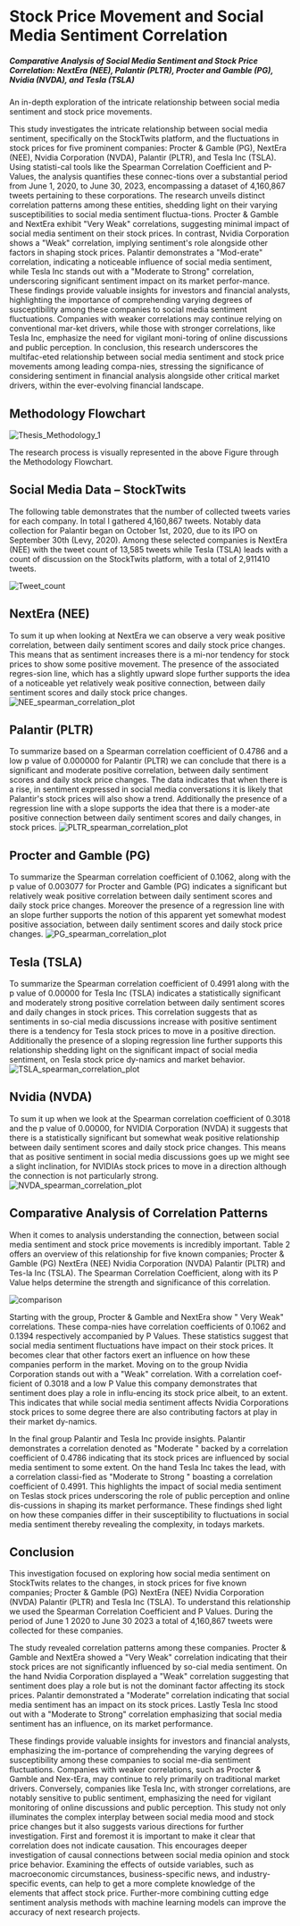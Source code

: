# Stock Price Movement and Social Media Sentiment Correlation
##### Comparative Analysis of Social Media Sentiment and Stock Price Correlation: NextEra (NEE), Palantir (PLTR), Procter and Gamble (PG), Nvidia (NVDA), and Tesla (TSLA)
An in-depth exploration of the intricate relationship between social media sentiment and stock price movements.

This study investigates the intricate relationship between social media sentiment, specifically on the StockTwits platform, and the fluctuations in stock prices for five prominent companies: Procter & Gamble (PG), NextEra (NEE), Nvidia Corporation (NVDA), Palantir (PLTR), and Tesla Inc (TSLA). Using statisti-cal tools like the Spearman Correlation Coefficient and P-Values, the analysis quantifies these connec-tions over a substantial period from June 1, 2020, to June 30, 2023, encompassing a dataset of 4,160,867 tweets pertaining to these corporations. The research unveils distinct correlation patterns among these entities, shedding light on their varying susceptibilities to social media sentiment fluctua-tions. Procter & Gamble and NextEra exhibit "Very Weak" correlations, suggesting minimal impact of social media sentiment on their stock prices. In contrast, Nvidia Corporation shows a "Weak" correlation, implying sentiment's role alongside other factors in shaping stock prices. Palantir demonstrates a "Mod-erate" correlation, indicating a noticeable influence of social media sentiment, while Tesla Inc stands out with a "Moderate to Strong" correlation, underscoring significant sentiment impact on its market perfor-mance. These findings provide valuable insights for investors and financial analysts, highlighting the importance of comprehending varying degrees of susceptibility among these companies to social media sentiment fluctuations. Companies with weaker correlations may continue relying on conventional mar-ket drivers, while those with stronger correlations, like Tesla Inc, emphasize the need for vigilant moni-toring of online discussions and public perception. In conclusion, this research underscores the multifac-eted relationship between social media sentiment and stock price movements among leading compa-nies, stressing the significance of considering sentiment in financial analysis alongside other critical market drivers, within the ever-evolving financial landscape.

## Methodology Flowchart
![Thesis_Methodology_1](https://github.com/1010sb/StockSentimentAnalysis/assets/96765388/0247ddaf-149e-4d03-9052-7c27b342561c)


 
The research process is visually represented in the above Figure through the Methodology Flowchart.
## Social Media Data – StockTwits

The following table demonstrates that the number of collected tweets varies for each company. In total I gathered 4,160,867 tweets. Notably data collection for Palantir began on October 1st, 2020, due to its IPO on September 30th (Levy, 2020). Among these selected companies is NextEra (NEE) with the tweet count of 13,585 tweets while Tesla (TSLA) leads with a count of discussion on the StockTwits platform, with a total of 2,911410 tweets.

![Tweet_count](https://github.com/1010sb/StockSentimentAnalysis/assets/96765388/67e667cc-8744-4557-8fc8-33f430d18bcb)

## NextEra (NEE)

To sum it up when looking at NextEra we can observe a very weak positive correlation, between daily sentiment scores and daily stock price changes. This means that as sentiment increases there is a mi-nor tendency for stock prices to show some positive movement. The presence of the associated regres-sion line, which has a slightly upward slope further supports the idea of a noticeable yet relatively weak positive connection, between daily sentiment scores and daily stock price changes.
![NEE_spearman_correlation_plot](https://github.com/1010sb/StockSentimentAnalysis/assets/96765388/3ba5faff-a3c8-46e3-990c-dd3a3391b258)

## Palantir (PLTR)
To summarize based on a Spearman correlation coefficient of 0.4786 and a low p value of 0.000000 for Palantir (PLTR) we can conclude that there is a significant and moderate positive correlation, between daily sentiment scores and daily stock price changes. The data indicates that when there is a rise, in sentiment expressed in social media conversations it is likely that Palantir's stock prices will also show a trend. Additionally the presence of a regression line with a slope supports the idea that there is a moder-ate positive connection between daily sentiment scores and daily changes, in stock prices.
![PLTR_spearman_correlation_plot](https://github.com/1010sb/StockSentimentAnalysis/assets/96765388/63d378d8-b43e-499e-994a-5db1841dea69)

## Procter and Gamble (PG)
To summarize the Spearman correlation coefficient of 0.1062, along with the p value of 0.003077 for Procter and Gamble (PG) indicates a significant but relatively weak positive correlation between daily sentiment scores and daily stock price changes. Moreover the presence of a regression line with an slope further supports the notion of this apparent yet somewhat modest positive association, between daily sentiment scores and daily stock price changes.
![PG_spearman_correlation_plot](https://github.com/1010sb/StockSentimentAnalysis/assets/96765388/17c97188-9b20-4895-bba8-d71f6520c111)

## Tesla (TSLA)
To summarize the Spearman correlation coefficient of 0.4991 along with the p value of 0.00000 for Tesla Inc (TSLA) indicates a statistically significant and moderately strong positive correlation between daily sentiment scores and daily changes in stock prices. This correlation suggests that as sentiments in so-cial media discussions increase with positive sentiment there is a tendency for Tesla stock prices to move in a positive direction. Additionally the presence of a sloping regression line further supports this relationship shedding light on the significant impact of social media sentiment, on Tesla stock price dy-namics and market behavior.
![TSLA_spearman_correlation_plot](https://github.com/1010sb/StockSentimentAnalysis/assets/96765388/39313288-567b-4aa7-a2a5-4ac24671f59d)

## Nvidia (NVDA)
To sum it up when we look at the Spearman correlation coefficient of 0.3018 and the p value of 0.00000, for NVIDIA Corporation (NVDA) it suggests that there is a statistically significant but somewhat weak positive relationship between daily sentiment scores and daily stock price changes. This means that as positive sentiment in social media discussions goes up we might see a slight inclination, for NVIDIAs stock prices to move in a direction although the connection is not particularly strong.
![NVDA_spearman_correlation_plot](https://github.com/1010sb/StockSentimentAnalysis/assets/96765388/5c4beb8b-5474-4426-942d-7e06aabc1ec0)

## Comparative Analysis of Correlation Patterns
When it comes to analysis understanding the connection, between social media sentiment and stock price movements is incredibly important. Table 2 offers an overview of this relationship for five known companies; Procter & Gamble (PG) NextEra (NEE) Nvidia Corporation (NVDA) Palantir (PLTR) and Tes-la Inc (TSLA). The Spearman Correlation Coefficient, along with its P Value helps determine the strength and significance of this correlation.

![comparison](https://github.com/1010sb/StockSentimentAnalysis/assets/96765388/7ca8a5a5-b98e-4e40-8c19-686983cdb7f7)

Starting with the group, Procter & Gamble and NextEra show " Very Weak" correlations. These compa-nies have correlation coefficients of 0.1062 and 0.1394 respectively accompanied by P Values. These statistics suggest that social media sentiment fluctuations have impact on their stock prices. It becomes clear that other factors exert an influence on how these companies perform in the market.
Moving on to the group Nvidia Corporation stands out with a "Weak" correlation. With a correlation coef-ficient of 0.3018 and a low P Value this company demonstrates that sentiment does play a role in influ-encing its stock price albeit, to an extent. This indicates that while social media sentiment affects Nvidia Corporations stock prices to some degree there are also contributing factors at play in their market dy-namics.

In the final group Palantir and Tesla Inc provide insights. Palantir demonstrates a correlation denoted as "Moderate " backed by a correlation coefficient of 0.4786 indicating that its stock prices are influenced by social media sentiment to some extent. On the hand Tesla Inc takes the lead, with a correlation classi-fied as "Moderate to Strong " boasting a correlation coefficient of 0.4991. This highlights the impact of social media sentiment on Teslas stock prices underscoring the role of public perception and online dis-cussions in shaping its market performance. These findings shed light on how these companies differ in their susceptibility to fluctuations in social media sentiment thereby revealing the complexity, in todays markets.

## Conclusion
This investigation focused on exploring how social media sentiment on StockTwits relates to the changes, in stock prices for five known companies; Procter & Gamble (PG) NextEra (NEE) Nvidia Corporation (NVDA) Palantir (PLTR) and Tesla Inc (TSLA). To understand this relationship we used the Spearman Correlation Coefficient and P Values. During the period of June 1 2020 to June 30 2023 a total of 4,160,867 tweets were collected for these companies.

The study revealed correlation patterns among these companies. Procter & Gamble and NextEra showed a "Very Weak" correlation indicating that their stock prices are not significantly influenced by so-cial media sentiment. On the hand Nvidia Corporation displayed a "Weak" correlation suggesting that sentiment does play a role but is not the dominant factor affecting its stock prices. Palantir demonstrated a "Moderate" correlation indicating that social media sentiment has an impact on its stock prices. Lastly Tesla Inc stood out with a "Moderate to Strong" correlation emphasizing that social media sentiment has an influence, on its market performance.

These findings provide valuable insights for investors and financial analysts, emphasizing the im-portance of comprehending the varying degrees of susceptibility among these companies to social me-dia sentiment fluctuations. Companies with weaker correlations, such as Procter & Gamble and Nex-tEra, may continue to rely primarily on traditional market drivers. Conversely, companies like Tesla Inc, with stronger correlations, are notably sensitive to public sentiment, emphasizing the need for vigilant monitoring of online discussions and public perception.
This study not only illuminates the complex interplay between social media mood and stock price changes but it also suggests various directions for further investigation. First and foremost it is important to make it clear that correlation does not indicate causation. This encourages deeper investigation of causal connections between social media opinion and stock price behavior. Examining the effects of outside variables, such as macroeconomic circumstances, business-specific news, and industry-specific events, can help to get a more complete knowledge of the elements that affect stock price. Further-more combining cutting edge sentiment analysis methods with machine learning models can improve the accuracy of next research projects.



